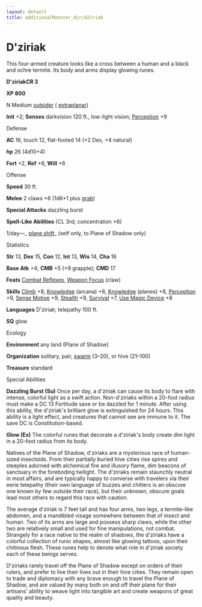 ```yaml
---
layout: default
title: additionalMonster_dir/dZiriak
---
```

# D'ziriak 

This four-armed creature looks like a cross between a human and a black and ochre termite. Its body and arms display glowing runes.

**D'ziriakCR 3**

**XP 800**

N Medium [outsider](monsters/creatureTypes#_outsider) ( [extraplanar](monster_dir/creatureTypes#_extraplanar-subtype))

**Init** +2; **Senses** darkvision 120 ft., low-light vision; [Perception](additionalMonsters/../skill_dir/perception#_perception) +9

Defense

**AC** 16, touch 12, flat-footed 14 (+2 Dex, +4 natural)

**hp** 26 (4d10+4)

**Fort** +2, **Ref** +6, **Will** +6

Offense

**Speed** 30 ft.

**Melee** 2 claws +6 (1d6+1 plus [grab](monsters/universalMonsterRules#_grab))

**Special Attacks** dazzling burst

**Spell-Like Abilities** (CL 3rd; concentration +6)

1/day—_ [plane shift](additionalMonster_dir/../spell_dir/planeShift#_plane-shift)_ (self only, to Plane of Shadow only)

Statistics

**Str** 13, **Dex** 15, **Con** 12, **Int** 13, **Wis** 14, **Cha** 16

**Base Atk** +4; **CMB** +5 (+9 grapple); **CMD** 17

**Feats** [Combat Reflexes](additionalMonsters/../feats#_combat-reflexes), [Weapon Focus](additionalMonster_dir/../feats#_weapon-focus) (claw)

**Skills** [Climb](additionalMonster_dir/../skill_dir/climb#_climb) +8, [Knowledge](additionalMonsters/../skill_dir/knowledge#_knowledge) (arcana) +8, [Knowledge](additionalMonsters/../skill_dir/knowledge#_knowledge) (planes) +8, [Perception](additionalMonsters/../skill_dir/perception#_perception) +9, [Sense Motive](additionalMonsters/../skill_dir/senseMotive#_sense-motive) +9, [Stealth](additionalMonsters/../skill_dir/stealth#_stealth) +9, [Survival](additionalMonsters/../skill_dir/survival#_survival) +7, [Use Magic Device](additionalMonsters/../skill_dir/useMagicDevice#_use-magic-device) +8

**Languages** D'ziriak; telepathy 100 ft.

**SQ** glow

Ecology

**Environment** any land (Plane of Shadow)

**Organization** solitary, pair, [swarm](monsters/creatureTypes#_swarm-subtype) (3–20), or hive (21–100)

**Treasure** standard

Special Abilities

**Dazzling Burst (Su)** Once per day, a d'ziriak can cause its body to flare with intense, colorful light as a swift action. Non-d'ziriaks within a 20-foot radius must make a DC 13 Fortitude save or be dazzled for 1 minute. After using this ability, the d'ziriak's brilliant glow is extinguished for 24 hours. This ability is a light effect, and creatures that cannot see are immune to it. The save DC is Constitution-based.

**Glow (Ex)** The colorful runes that decorate a d'ziriak's body create dim light in a 20-foot radius from its body.

Natives of the Plane of Shadow, d'ziriaks are a mysterious race of human-sized insectoids. From their partially buried hive cities rise spires and steeples adorned with alchemical fire and illusory flame, dim beacons of sanctuary in the foreboding twilight. The d'ziriaks remain staunchly neutral in most affairs, and are typically happy to converse with travelers via their eerie telepathy (their own language of buzzes and chitters is an obscure one known by few outside their race), but their unknown, obscure goals lead most others to regard this race with caution.

The average d'ziriak is 7 feet tall and has four arms, two legs, a termite-like abdomen, and a mandibled visage somewhere between that of insect and human. Two of its arms are large and possess sharp claws, while the other two are relatively small and used for fine manipulations, not combat. Strangely for a race native to the realm of shadows, the d'ziriaks have a colorful collection of runic shapes, almost like glowing tattoos, upon their chitinous flesh. These runes help to denote what role in d'ziriak society each of these beings serves.

D'ziriaks rarely travel off the Plane of Shadow except on orders of their rulers, and prefer to live their lives out in their hive cities. They remain open to trade and diplomacy with any brave enough to travel the Plane of Shadow, and are valued by many both on and off their plane for their artisans' ability to weave light into tangible art and create weapons of great quality and beauty.

